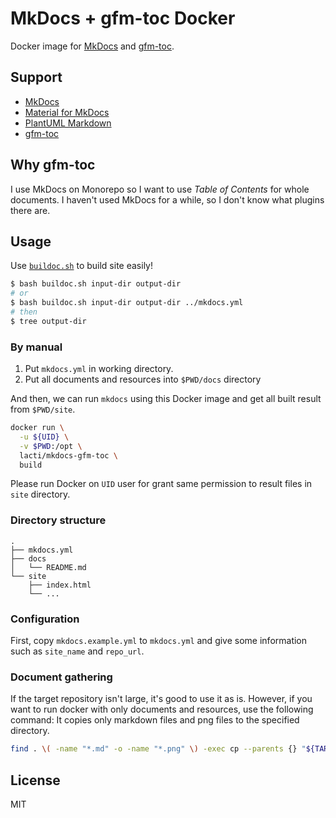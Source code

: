 # MkDocs + gfm-toc Docker

Docker image for [MkDocs](https://www.mkdocs.org) and [gfm-toc](https://github.com/lacti/gfm-toc).

## Support

- [MkDocs](https://www.mkdocs.org)
- [Material for MkDocs](https://squidfunk.github.io/mkdocs-material)
- [PlantUML Markdown](https://github.com/mikitex70/plantuml-markdown)
- [gfm-toc](https://github.com/lacti/gfm-toc)

## Why gfm-toc

I use MkDocs on Monorepo so I want to use _Table of Contents_ for whole documents. I haven't used MkDocs for a while, so I don't know what plugins there are.

## Usage

Use [`buildoc.sh`](buildoc.sh) to build site easily!

```bash
$ bash buildoc.sh input-dir output-dir
# or
$ bash buildoc.sh input-dir output-dir ../mkdocs.yml
# then
$ tree output-dir
```

### By manual

1. Put `mkdocs.yml` in working directory.
2. Put all documents and resources into `$PWD/docs` directory

And then, we can run `mkdocs` using this Docker image and get all built result from `$PWD/site`.

```bash
docker run \
  -u ${UID} \
  -v $PWD:/opt \
  lacti/mkdocs-gfm-toc \
  build
```

Please run Docker on `UID` user for grant same permission to result files in `site` directory.

### Directory structure

```text
.
├── mkdocs.yml
├── docs
│   └── README.md
└── site
    ├── index.html
    └── ...
```

### Configuration

First, copy `mkdocs.example.yml` to `mkdocs.yml` and give some information such as `site_name` and `repo_url`.

### Document gathering

If the target repository isn't large, it's good to use it as is. However, if you want to run docker with only documents and resources, use the following command: It copies only markdown files and png files to the specified directory.

```bash
find . \( -name "*.md" -o -name "*.png" \) -exec cp --parents {} "${TARGET_DIR}/docs" \;
```

## License

MIT

